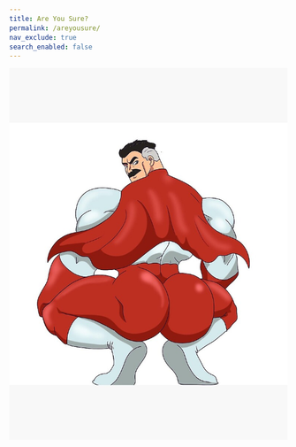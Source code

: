 ```yaml
---
title: Are You Sure?
permalink: /areyousure/
nav_exclude: true
search_enabled: false
---
```


![](/assets/images/areyousure.png)
